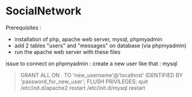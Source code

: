 # SocialNetwork

Prerequisites :
- installation of php, apache web server, mysql, phpmyadmin
- add 2 tables "users" and "messages" on database (via phpmyadmin)
- run the apache web server with these files

issue to connect on phpmyadmin :
create a new user like that :
mysql
> GRANT ALL ON *.* TO 'new_username'@'localhost' IDENTIFIED BY 'password_for_new_user';
> FLUSH PRIVILEGES;
> quit
/etc/init.d/apache2 restart
/etc/init.d/mysql restart

